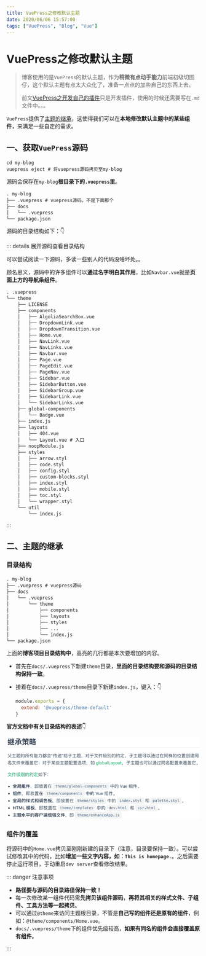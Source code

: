 ```yaml
---
title: VuePress之修改默认主题
date: 2020/06/06 15:57:00
tags: ["VuePress", "Blog", "Vue"]
---
```

# VuePress之修改默认主题

<ClientOnly>
  <display-bar :displayData="$frontmatter"></display-bar>
</ClientOnly>

> 博客使用的是`VuePress`的默认主题，作为**稍微有点动手能力**前端初级切图仔，这个默认主题有点太大众化了，准备一点点的加些自己的东西上去。
>
> 前文[VuePress之开发自己的插件](/blog/others/aboutblog/vuepress-make-vue-plugin.html)只是开发插件，使用的时候还需要写在`.md`文件中。。。

`VuePress`提供了[主题的继承](https://www.vuepress.cn/theme/inheritance.html)，这使得我们可以在**本地修改默认主题中的某些组件**，来满足一些自定的需求。

## 一、获取`VuePress`源码

```shell {2}
cd my-blog
vuepress eject # 将vuepress源码拷贝至my-blog
```

源码会保存在`my-blog`**根目录下的`.vuepress`里**。

``` {2}
. my-blog
├── .vuepress # vuepress源码，不是下面那个
├── docs
│   └── .vuepress 
└── package.json
```

源码的目录结构如下：👇

::: details 展开源码查看目录结构

可以尝试阅读一下源码，多读一些别人的代码没啥坏处。。

顾名思义，源码中的许多组件可以**通过名字明白其作用**，比如`Navbar.vue`就是**页面上方的导航条组件**。

``` {25}
. .vuepress
└── theme
    ├── LICENSE
    ├── components
    │   ├── AlgoliaSearchBox.vue
    │   ├── DropdownLink.vue
    │   ├── DropdownTransition.vue
    │   ├── Home.vue
    │   ├── NavLink.vue
    │   ├── NavLinks.vue
    │   ├── Navbar.vue
    │   ├── Page.vue
    │   ├── PageEdit.vue
    │   ├── PageNav.vue
    │   ├── Sidebar.vue
    │   ├── SidebarButton.vue
    │   ├── SidebarGroup.vue
    │   ├── SidebarLink.vue
    │   └── SidebarLinks.vue
    ├── global-components
    │   └── Badge.vue
    ├── index.js
    ├── layouts
    │   ├── 404.vue
    │   └── Layout.vue # 入口
    ├── noopModule.js
    ├── styles
    │   ├── arrow.styl
    │   ├── code.styl
    │   ├── config.styl
    │   ├── custom-blocks.styl
    │   ├── index.styl
    │   ├── mobile.styl
    │   ├── toc.styl
    │   └── wrapper.styl
    └── util
        └── index.js
```

:::

## 二、主题的继承

### 目录结构

``` {5,6,7,8,9,10}
. my-blog
├── .vuepress # vuepress源码
├── docs
│   └── .vuepress
│       └── theme
│           ├── components
│           ├── layouts
│           ├── styles
│           ├── ...
│           └── index.js
└── package.json
```

上面的**博客项目目录结构中**，高亮的几行都是本次要增加的内容。

* 首先在`docs/.vuepress`下新建`theme`目录，**里面的目录结构要和源码的目录结构保持一致**。

* 接着在`docs/.vuepress/theme`目录下新建`index.js`，键入：👇

  ```js
  module.exports = {
    extend: '@vuepress/theme-default'
  }
  ```

**官方文档中有关目录结构的表述**👇

![modify-vuepress-theme-01](/images/other/aboutblog/modify-vuepress-theme-01.png)

### 组件的覆盖

将源码中的`Home.vue`拷贝至刚刚新建的目录下（注意，目录要保持一致）。可以尝试修改其中的代码，比如**增加一些文字内容，如：`This is homepage.`**。之后需要停止运行项目，手动重启`dev server`查看修改结果。

::: danger 注意事项

* **路径要与源码的目录路径保持一致！**
* 每一次修改某一组件代码需**先拷贝该组件源码**，**再将其相关的样式文件、子组件、工具方法等一起拷贝**。
* 可以通过`@theme`来访问主题根目录，不管是**自己写的组件还是原有的组件**，例如：`@theme/components/Home.vue`。
* `docs/.vuepress/theme`下的组件优先级较高，**如果有同名的组件会直接覆盖原有组件**。

:::

